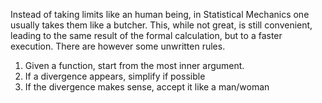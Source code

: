 Instead of taking limits like an human being, in Statistical Mechanics one usually takes them like a butcher.
This, while not great, is still convenient, leading to the same result of the formal calculation, but to a faster execution.
There are however some unwritten rules.

1. Given a function, start from the most inner argument.
2. If a divergence appears, simplify if possible
3. If the divergence makes sense, accept it like a man/woman